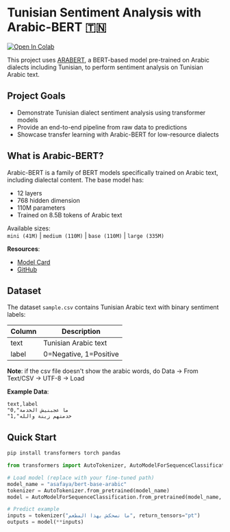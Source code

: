 # Tunisian Sentiment Analysis with Arabic-BERT 🇹🇳

[![Open In Colab](https://colab.research.google.com/assets/colab-badge.svg)](https://colab.research.google.com/github/yourusername/repo/blob/main/ArabicBERT_Sentiment_Analysis.ipynb)

This project uses [ARABERT](https://huggingface.co/asafaya/bert-base-arabic), a BERT-based model pre-trained on Arabic dialects including Tunisian, to perform sentiment analysis on Tunisian Arabic text.

## Project Goals

- Demonstrate Tunisian dialect sentiment analysis using transformer models
- Provide an end-to-end pipeline from raw data to predictions
- Showcase transfer learning with Arabic-BERT for low-resource dialects

## What is Arabic-BERT?

Arabic-BERT is a family of BERT models specifically trained on Arabic text, including dialectal content. The base model has:

- 12 layers
- 768 hidden dimension
- 110M parameters
- Trained on 8.5B tokens of Arabic text

Available sizes:  
`mini (41M)` | `medium (110M)` | `base (110M)` | `large (335M)`

**Resources**:  
- [Model Card](https://huggingface.co/asafaya/bert-base-arabic)  
- [GitHub](https://github.com/alisafaya/Arabic-BERT)  

## Dataset

The dataset `sample.csv` contains Tunisian Arabic text with binary sentiment labels:

| Column | Description          |
|--------|----------------------|
| text   | Tunisian Arabic text |
| label  | 0=Negative, 1=Positive |

**Note**: if the csv file doesn't show the arabic words, do Data -> From Text/CSV -> UTF-8 -> Load

**Example Data**:
```csv
text,label
"ما عجبنيش الخدمة",0
"خدمتهم زينة والله",1
```
## Quick Start
```python
pip install transformers torch pandas
```
```python
from transformers import AutoTokenizer, AutoModelForSequenceClassification

# Load model (replace with your fine-tuned path)
model_name = "asafaya/bert-base-arabic" 
tokenizer = AutoTokenizer.from_pretrained(model_name)
model = AutoModelForSequenceClassification.from_pretrained(model_name, num_labels=2)

# Predict example
inputs = tokenizer("ما نصحكش بهذا المطعم", return_tensors="pt")
outputs = model(**inputs)
```
